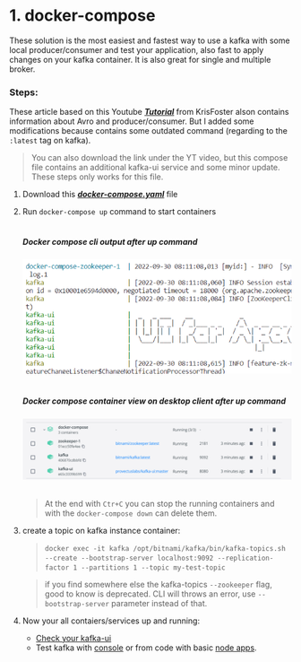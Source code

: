# 1. docker-compose

These solution is the most easiest and fastest way to use a kafka with some local producer/consumer and test your application, also fast to apply changes on your kafka container. It is also great for single and multiple broker.

### Steps:
These article based on this Youtube
***[Tutorial](https://www.youtube.com/watch?v=EiDLKECLcZw&ab_channel=KrisFoster)*** from KrisFoster alson contains information about Avro and producer/consumer. But I added some modifications because contains some outdated command (regarding to the `:latest` tag on kafka). 
        
> You can also download the link under the YT video, but this compose file contains an additional kafka-ui service and some minor update. These steps only works for this file.

1. Download this ***[docker-compose.yaml](../docker-compose/docker-compose.yml)*** file
1. Run `docker-compose up` command to start containers<br><br>

   ##### Docker compose cli output after up command
   ![Docker compose cli output after up command](./assets/images/docker-compose-cli.png)<br><br>

   ##### Docker compose container view on desktop client after up command
   ![Docker compose container view on desktop client after up command](./assets/images/docker-compose-docker-destkop-ui.png)<br><br>

   > At the end with `Ctr+C` you can stop the running containers and with the `docker-compose down` can delete them.

1. create a topic on kafka instance container: 
   > `docker exec -it kafka /opt/bitnami/kafka/bin/kafka-topics.sh --create --bootstrap-server localhost:9092 --replication-factor 1 --partitions 1 --topic my-test-topic`

   > if you find somewhere else the kafka-topics `--zookeeper` flag, good to know is deprecated. CLI will throws an error, use `--bootstrap-server` parameter instead of that.

1. Now your all contaiers/services up and running:
   - [Check your kafka-ui](./kafka-ui.md)
   - Test kafka with [console](./kafka-console-producer-and-consumer.md) or from code with basic [node apps](./node-producer-and-consumer.md).
